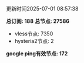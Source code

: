 更新时间2025-07-01 08:57:38

**总订阅: 188**
**总节点: 27586**
- vless节点: 7350
- hysteria2节点: 2

**google ping有效节点: 172**
